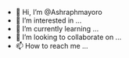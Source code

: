 - 👋 Hi, I’m @Ashraphmayoro
- 👀 I’m interested in ...
- 🌱 I’m currently learning ...
- 💞️ I’m looking to collaborate on ...
- 📫 How to reach me ...

<!---
Ashraphmayoro/Ashraphmayoro is a ✨ special ✨ repository because its `README.md` (this file) appears on your GitHub profile.
You can click the Preview link to take a look at your changes.
--->
